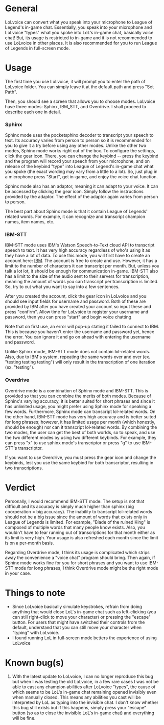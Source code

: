 # General
LoLvoice can convert what you speak into your microphone to League of Legend's in-game chat. Essentially, you speak into your microphone and LoLvoice "types" what you spoke into LoL's in-game chat, basically voice chat! But, its usage is restricted to in-game and it is not recommended to use LoLvoice in other places. It is also recommended for you to run League of Legends in full-screen mode.


# Usage
The first time you use LoLvoice, it will prompt you to enter the path of LoLvoice folder. You can simply leave it at the default path and press "Set Path".

Then, you should see a screen that allows you to choose modes. LoLvoice have three modes: Sphinx, IBM_STT, and Overdrive. I shall proceed to describe each one in detail.

### Sphinx
Sphinx mode uses the pocketsphinx decoder to transcript your speech to text. Its accuracy varies from person to person so it is recommended for you to give it a try before using any other modes. Unlike the other two modes, Sphinx mode works right out of the box. To configure the settings, click the gear icon. There, you can change the keybind -- press the keybind and the program will record your speech from your microphone, and on release of the keybind "type" into League of Legend's in-game chat what you spoke (the exact wording may vary from a little to a lot). So, just plug in a microphone press "Start", get in-game, and enjoy the voice chat function.

Sphinx mode also has an adaptor, meaning it can adapt to your voice. It can be accessed by clicking the gear icon. Simply follow the instructions provided by the adaptor. The effect of the adaptor again varies from person to person.

The best part about Sphinx mode is that it contain League of Legends' related words. For example, it can recognize and transcript champion names, item names, etc.

### IBM-STT
IBM-STT mode uses IBM's Watson Speech-to-Text cloud API to transcript speech to text. It has very high accuracy regardless of who's using it as they have a lot of data. To use this mode, you will first have to create an account here: [IBM](https://www.ibm.com/account/reg/us-en/signup?formid=urx-19776&target=https%3A//idaas.iam.ibm.com/idaas/oidc/endpoint/default/authorize%3Fclient_id%3DZTdhOWU4MmQtOTA1MC00%26scope%3Dopenid%26state%3D115ef229-6ef0-4c2a-9053-d85ebe8e683f%26nonce%3Dd352c24d-c9df-4ef3-bed2-83cf1d3b6d1f%26response_type%3Dcode%26redirect_uri%3Dhttps%253A//iam-id-2.au-syd.bluemix.net/oidc/callback/IBMid). The account is free to create and use. However, it has a limit to the number of characters it can transcript per month. But, unless you talk a lot lot, it should be enough for communication in-game. IBM-STT also has a limit to the size of the audio sent to their servers for transcription, meaning the amount of words you can transcript per transcription is limited. So, try to cut what you want to say into a few sentences.

After you created the account, click the gear icon in LoLvoice and you should see input fields for username and password. Both of these are provided by IBM after you have created your account so input these and press "confirm". Allow time for LoLvoice to register your username and password, then you can press "start" and begin voice chatting.

Note that on first use, an error will pop-up stating it failed to connect to IBM. This is because you haven't enter the username and password yet, hence the error. You can ignore it and go on ahead with entering the username and password.

Unlike Sphinx mode, IBM-STT mode does not contain lol-related words. Also, due to IBM's system, repeating the same words over and over (ex. "testing testing testing") will only result in the transcription of one iteration (ex. "testing").

### Overdrive
Overdrive mode is a combination of Sphinx mode and IBM-STT. This is provided so that you can combine the merits of both modes. Because of Sphinx's varying accuracy, it is better suited for short phrases and since it has unlimited usage, you might prefer using Sphinx mode for speaking a few words. Furthermore, Sphinx mode can transcript lol-related words. On the other hand, IBM-STT mode has very high accuracy and is better suited for long phrases; however, it has limited usage per month (which honestly, should be enough) nor can it transcript lol-related words. By combining the two modes, the user can get the best of both worlds, so to speak, and use the two different modes by using two different keybinds. For example, they can press "x" to use sphinx mode's transcriptor or press "g" to use IBM-STT's transcriptor.

If you want to use Overdrive, you must press the gear icon and change the keybinds, lest you use the same keybind for both transcriptor, resulting in two transcriptions.

# Verdict
Personally, I would recommend IBM-STT mode. The setup is not that difficult and its accuracy is simply much higher than sphinx (big coorperation = big accuracy). The inability to transcript lol-related words should not be a big issue since the amount of words that exists only in League of Legends is limited. For example, "Blade of the ruined King" is composed of multiple words that many people know exists. Also, you wouldn't have to fear running out of transcriptions for that month either as its limit is very high. Your usage is also refreshed each month since the limit is on a per-month basis.

Regarding Overdrive mode, I think its usage is complicated which strips away the convenience a "voice chat" program should bring. Then again, if Sphinx mode works fine for you for short phrases and you want to use IBM-STT mode for long phrases, I think Overdrive mode might be the right mode in your case.

# Things to note
- Since LoLvoice basically simulate keystrokes, refrain from doing anything that would close LoL's in-game chat such as left-clicking (you can still right-click to move your character) or pressing the "escape" button. For users that might have switched their controls from the default, understand that you can still move your character when "typing" with LoLvoice.
- I found running LoL in full-screen mode betters the experience of using LoLvoice

# Known bug(s)
1. With the latest update to LoLvoice, I can no longer reproduce this bug but when I was testing the old LoLvoice, in a few rare cases I was not be able to cast any champion abilities after LoLvoice "types", the cause of which seems to be LoL's in-game chat remaining opened invisibly even when manually closed. This means any abilities you cast will be interpreted by LoL as typing into the invisible chat. I don't know whether this bug still exists but if this happens, simply press your "escape" button (so as to close the invisible LoL's in-game chat) and everything will be fine.
